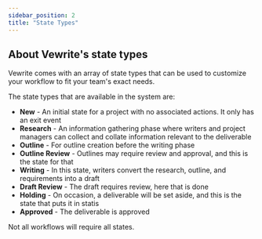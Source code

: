 ```yaml
---
sidebar_position: 2
title: "State Types"
---
```


## About Vewrite's state types

Vewrite comes with an array of state types that can be used to customize your workflow to fit your team's exact needs.

The state types that are available in the system are:

- **New** - An initial state for a project with no associated actions. It only has an exit event
- **Research** - An information gathering phase where writers and project managers can collect and collate information relevant to the deliverable
- **Outline** - For outline creation before the writing phase
- **Outline Review** - Outlines may require review and approval, and this is the state for that
- **Writing** - In this state, writers convert the research, outline, and requirements into a draft
- **Draft Review** - The draft requires review, here that is done
- **Holding** - On occasion, a deliverable will be set aside, and this is the state that puts it in statis
- **Approved** - The deliverable is approved

Not all workflows will require all states.